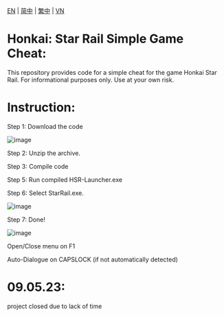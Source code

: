 [EN](README_en-US.md) | [简中](README_zh-Hans.md) | [繁中](README_zh-Hant.md) | [VN](README_vi-vn.md)

# Honkai: Star Rail Simple Game Cheat:
This repository provides code for a simple cheat for the game Honkai Star Rail. For informational purposes only. Use at your own risk.

# Instruction:

Step 1: Download the code

![image](https://user-images.githubusercontent.com/113752393/236731146-757deddc-a5d7-4d13-a3b9-235b23fe83bd.png)

Step 2: Unzip the archive.

Step 3: Compile code

Step 5: Run compiled HSR-Launcher.exe

Step 6: Select StarRail.exe.

![image](https://user-images.githubusercontent.com/113752393/236632851-b1e6cfa0-7854-477d-b486-730300b1ee9a.png)

Step 7: Done!

![image](https://user-images.githubusercontent.com/113752393/236632880-84855a81-098e-4843-a4e5-877b78b8b110.png)

Open/Close menu on F1

Auto-Dialogue on CAPSLOCK (if not automatically detected)

# 09.05.23:
project closed due to lack of time
